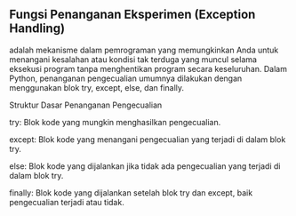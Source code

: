 ## Fungsi Penanganan Eksperimen (Exception Handling)
 adalah mekanisme dalam pemrograman yang memungkinkan Anda untuk menangani kesalahan atau kondisi tak terduga yang muncul selama eksekusi program tanpa menghentikan program secara keseluruhan. Dalam Python, penanganan pengecualian umumnya dilakukan dengan menggunakan blok try, except, else, dan finally.

Struktur Dasar Penanganan Pengecualian

try: Blok kode yang mungkin menghasilkan pengecualian.

except: Blok kode yang menangani pengecualian yang terjadi di dalam blok try.

else: Blok kode yang dijalankan jika tidak ada pengecualian yang terjadi di dalam blok try.

finally: Blok kode yang dijalankan setelah blok try dan except, baik pengecualian terjadi atau tidak.